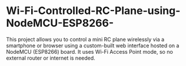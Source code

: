 # Wi-Fi-Controlled-RC-Plane-using-NodeMCU-ESP8266-
This project allows you to control a mini RC plane wirelessly via a smartphone or browser using a custom-built web interface hosted on a NodeMCU (ESP8266) board. It uses Wi-Fi Access Point mode, so no external router or internet is needed.
